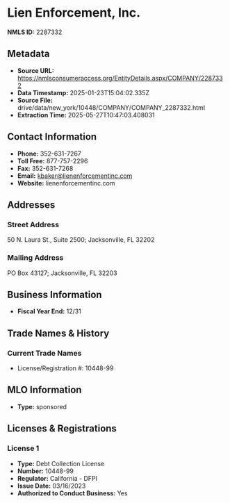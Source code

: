 # Lien Enforcement, Inc.

**NMLS ID:** 2287332

## Metadata
- **Source URL:** https://nmlsconsumeraccess.org/EntityDetails.aspx/COMPANY/2287332
- **Data Timestamp:** 2025-01-23T15:04:02.335Z
- **Source File:** drive/data/new_york/10448/COMPANY/COMPANY_2287332.html
- **Extraction Time:** 2025-05-27T10:47:03.408031

## Contact Information
- **Phone:** 352-631-7267
- **Toll Free:** 877-757-2296
- **Fax:** 352-631-7268
- **Email:** kbaker@lienenforcementinc.com
- **Website:** lienenforcementinc.com

## Addresses
### Street Address
50 N. Laura St., Suite 2500; Jacksonville, FL 32202

### Mailing Address
PO Box 43127; Jacksonville, FL 32203

## Business Information
- **Fiscal Year End:** 12/31

## Trade Names & History
### Current Trade Names
- License/Registration #: 10448-99

## MLO Information
- **Type:** sponsored

## Licenses & Registrations

### License 1
- **Type:** Debt Collection License
- **Number:** 10448-99
- **Regulator:** California - DFPI
- **Issue Date:** 03/16/2023
- **Authorized to Conduct Business:** Yes
